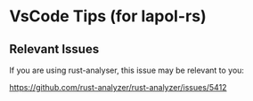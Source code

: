 # VsCode Tips (for lapol-rs)

## Relevant Issues

If you are using rust-analyser, this issue may be relevant to you:

https://github.com/rust-analyzer/rust-analyzer/issues/5412
